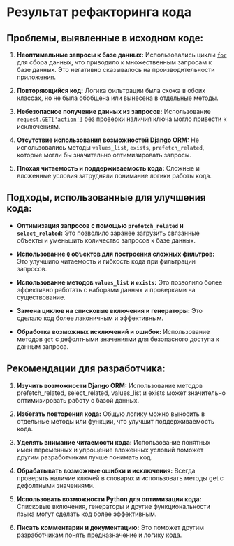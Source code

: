 # Результат рефакторинга кода
## Проблемы, выявленные в исходном коде:

1. **Неоптимальные запросы к базе данных:** Использовались циклы [`for`](old.py#L51) для сбора данных, что приводило к множественным запросам к базе данных. Это негативно сказывалось на производительности приложения.

2. **Повторяющийся код:** Логика фильтрации была схожа в обоих классах, но не была обобщена или вынесена в отдельные методы.

3. **Небезопасное получение данных из запросов:** Использование [`request.GET['action']`](old.py#L43) без проверки наличия ключа могло привести к исключениям.

4. **Отсутствие использования возможностей Django ORM:** Не использовались методы `values_list`, `exists`, `prefetch_related`, которые могли бы значительно оптимизировать запросы.

5. **Плохая читаемость и поддерживаемость кода:** Сложные и вложенные условия затрудняли понимание логики работы кода.

## Подходы, использованные для улучшения кода:

* **Оптимизация запросов с помощью `prefetch_related` и `select_related`:** Это позволило заранее загрузить связанные объекты и уменьшить количество запросов к базе данных.

* **Использование `Q` объектов для построения сложных фильтров:** Это улучшило читаемость и гибкость кода при фильтрации запросов.

* **Использование методов `values_list` и `exists`:** Это позволило более эффективно работать с наборами данных и проверками на существование.

* **Замена циклов на списковые включения и генераторы:** Это сделало код более лаконичным и эффективным.

* **Обработка возможных исключений и ошибок:** Использование методов `get` с дефолтными значениями для безопасного доступа к данным запроса.

## Рекомендации для разработчика:

1. **Изучить возможности Django ORM:** Использование методов prefetch_related, select_related, values_list и exists может значительно оптимизировать работу с базой данных.

2. **Избегать повторения кода:** Общую логику можно выносить в отдельные методы или функции, что улучшит поддерживаемость кода.

3. **Уделять внимание читаемости кода:** Использование понятных имен переменных и упрощение вложенных условий поможет другим разработчикам лучше понимать код.

4. **Обрабатывать возможные ошибки и исключения:** Всегда проверять наличие ключей в словарях и использовать методы get с дефолтными значениями.

5. **Использовать возможности Python для оптимизации кода:** Списковые включения, генераторы и другие функциональности языка могут сделать код более эффективным.

6. **Писать комментарии и документацию:** Это поможет другим разработчикам понять предназначение и логику кода.